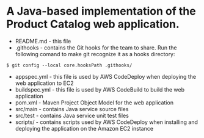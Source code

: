 A Java-based implementation of the Product Catalog web application.
===================================================================

* README.md - this file
* .githooks - contains the Git hooks for the team to share. Run the following comand to make git recognize it as a hooks directory:
```
$ git config --local core.hooksPath .githooks/
```
* appspec.yml - this file is used by AWS CodeDeploy when deploying the web
  application to EC2
* buildspec.yml - this file is used by AWS CodeBuild to build the web
  application
* pom.xml - Maven Project Object Model for the web application
* src/main - contains Java service source files
* src/test - contains Java service unit test files
* scripts/ - contains scripts used by AWS CodeDeploy when
  installing and deploying the application on the Amazon EC2 instance